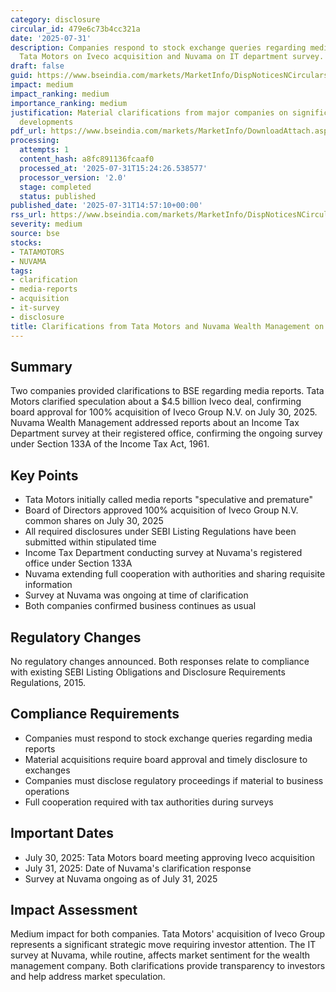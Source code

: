 ```yaml
---
category: disclosure
circular_id: 479e6c73b4cc321a
date: '2025-07-31'
description: Companies respond to stock exchange queries regarding media reports -
  Tata Motors on Iveco acquisition and Nuvama on IT department survey.
draft: false
guid: https://www.bseindia.com/markets/MarketInfo/DispNoticesNCirculars.aspx?Noticeid={3DA9969C-3321-4F74-978C-59E0D373057A}&noticeno=20250731-55&dt=07/31/2025&icount=55&totcount=57&flag=0
impact: medium
impact_ranking: medium
importance_ranking: medium
justification: Material clarifications from major companies on significant business
  developments
pdf_url: https://www.bseindia.com/markets/MarketInfo/DownloadAttach.aspx?id=20250731-55&attachedId=97a79e2d-c711-436c-8009-611b302b6170
processing:
  attempts: 1
  content_hash: a8fc891136fcaaf0
  processed_at: '2025-07-31T15:24:26.538577'
  processor_version: '2.0'
  stage: completed
  status: published
published_date: '2025-07-31T14:57:10+00:00'
rss_url: https://www.bseindia.com/markets/MarketInfo/DispNoticesNCirculars.aspx?Noticeid={3DA9969C-3321-4F74-978C-59E0D373057A}&noticeno=20250731-55&dt=07/31/2025&icount=55&totcount=57&flag=0
severity: medium
source: bse
stocks:
- TATAMOTORS
- NUVAMA
tags:
- clarification
- media-reports
- acquisition
- it-survey
- disclosure
title: Clarifications from Tata Motors and Nuvama Wealth Management on Media Reports
---
```


## Summary

Two companies provided clarifications to BSE regarding media reports. Tata Motors clarified speculation about a $4.5 billion Iveco deal, confirming board approval for 100% acquisition of Iveco Group N.V. on July 30, 2025. Nuvama Wealth Management addressed reports about an Income Tax Department survey at their registered office, confirming the ongoing survey under Section 133A of the Income Tax Act, 1961.

## Key Points

- Tata Motors initially called media reports "speculative and premature"
- Board of Directors approved 100% acquisition of Iveco Group N.V. common shares on July 30, 2025
- All required disclosures under SEBI Listing Regulations have been submitted within stipulated time
- Income Tax Department conducting survey at Nuvama's registered office under Section 133A
- Nuvama extending full cooperation with authorities and sharing requisite information
- Survey at Nuvama was ongoing at time of clarification
- Both companies confirmed business continues as usual

## Regulatory Changes

No regulatory changes announced. Both responses relate to compliance with existing SEBI Listing Obligations and Disclosure Requirements Regulations, 2015.

## Compliance Requirements

- Companies must respond to stock exchange queries regarding media reports
- Material acquisitions require board approval and timely disclosure to exchanges
- Companies must disclose regulatory proceedings if material to business operations
- Full cooperation required with tax authorities during surveys

## Important Dates

- July 30, 2025: Tata Motors board meeting approving Iveco acquisition
- July 31, 2025: Date of Nuvama's clarification response
- Survey at Nuvama ongoing as of July 31, 2025

## Impact Assessment

Medium impact for both companies. Tata Motors' acquisition of Iveco Group represents a significant strategic move requiring investor attention. The IT survey at Nuvama, while routine, affects market sentiment for the wealth management company. Both clarifications provide transparency to investors and help address market speculation.